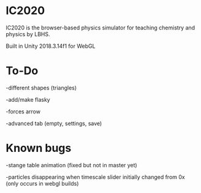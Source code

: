 ﻿# IC2020
IC2020 is the browser-based physics simulator for teaching chemistry and physics by LBHS.

Built in Unity 2018.3.14f1 for WebGL

# To-Do

-different shapes (triangles)

-add/make flasky

-forces arrow

-advanced tab (empty, settings, save)

# Known bugs

-stange table animation (fixed but not in master yet)

-particles disappearing when timescale slider initially changed from 0x (only occurs in webgl builds)
